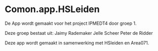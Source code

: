 Comon.app.HSLeiden
==================

De App wordt gemaakt voor het project IPMEDT4 door groep 1.

Deze groep bestaat uit:
Jaimy Rademaker
Jelle Scheer
Peter de Ridder

Deze app wordt gemaakt in samenwerking met HSleiden en Area071.

